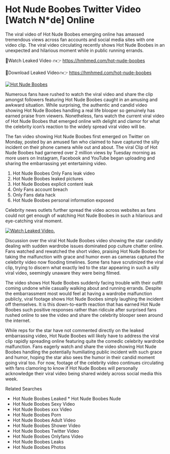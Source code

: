 ﻿# Hot Nude Boobes Twitter Video [Watch N*de] Online

The viral video of ﻿Hot Nude Boobes emerging online has amassed tremendous views across fan accounts and social media sites with one video clip. The viral video circulating recently shows ﻿Hot Nude Boobes in an unexpected and hilarious moment while in public running errands. 

🔴Watch Leaked Video 🔥👉  https://hmhmed.com/hot-nude-boobes 

🔴Download Leaked Video🔥👉  https://hmhmed.com/hot-nude-boobes 

[![Hot Nude Boobes](https://i.imgur.com/dJHk4Zq.gif)](https://hmhmed.com/hot-nude-boobes)

Numerous fans have rushed to watch the viral video and share the clip amongst followers featuring ﻿Hot Nude Boobes caught in an amusing and awkward situation. While surprising, the authentic and candid video showing ﻿Hot Nude Boobes handling a real life blooper so genuinely has earned praise from viewers. Nonetheless, fans watch the current viral video of ﻿Hot Nude Boobes that emerged online with delight and clamor for what the celebrity icon’s reaction to the widely spread viral video will be.

The fan video showing ﻿Hot Nude Boobes first emerged on Twitter on Monday, posted by an amused fan who claimed to have captured the silly incident on their phone camera while out and about. The viral Clip of ﻿Hot Nude Boobes had garnered over 2 million views by Tuesday morning as more users on Instagram, Facebook and YouTube began uploading and sharing the embarrassing yet entertaining video. 

1. ﻿Hot Nude Boobes Only Fans leak video
2. ﻿Hot Nude Boobes leaked pictures
3. ﻿Hot Nude Boobes explicit content leak
4. Only Fans account breach
5. Only Fans data hack
6. ﻿Hot Nude Boobes personal information exposed

Celebrity news outlets further spread the video across websites as fans could not get enough of watching ﻿Hot Nude Boobes in such a hilarious and eye-catching viral moment. 

[![Watch Leaked Video.](https://miro.medium.com/v2/resize:fit:828/format:webp/1*cilzJN44JGOrTw9NJCrNHA.gif "Watch Leaked Video")](https://hmhmed.com/hot-nude-boobes)

Discussion over the viral ﻿Hot Nude Boobes video showing the star candidly dealing with sudden wardrobe issues dominated pop culture chatter online. Fans watched and rewatched the short video, praising ﻿Hot Nude Boobes for taking the malfunction with grace and humor even as cameras captured the celebrity video now flooding timelines. Some fans have scrutinized the viral clip, trying to discern what exactly led to the star appearing in such a silly viral video, seemingly unaware they were being filmed.

The video shows ﻿Hot Nude Boobes suddenly facing trouble with their outfit coming undone while casually walking about and running errands. Despite the embarrassment most would feel at having a wardrobe malfunction publicly, viral footage shows ﻿Hot Nude Boobes simply laughing the incident off themselves. It is this down-to-earth reaction that has earned ﻿Hot Nude Boobes such positive responses rather than ridicule after surprised fans rushed online to see the video and share the celebrity blooper seen around the internet.  

While reps for the star have not commented directly on the leaked embarrassing video, ﻿Hot Nude Boobes will likely have to address the viral clip rapidly spreading online featuring quite the comedic celebrity wardrobe malfunction. Fans eagerly watch and share the video showing ﻿Hot Nude Boobes handling the potentially humiliating public incident with such grace and humor, hoping the star also sees the humor in their candid moment going viral too. For now, footage of the celebrity video continues circulating with fans clamoring to know if ﻿Hot Nude Boobes will personally acknowledge their viral video being shared widely across social media this week.

Related Searches
* ﻿Hot Nude Boobes Leaked
﻿* Hot Nude Boobes Nude
* ﻿Hot Nude Boobes Sexy Video
* ﻿Hot Nude Boobes xxx Video
* ﻿Hot Nude Boobes Porn
* ﻿Hot Nude Boobes Adult Video
* ﻿Hot Nude Boobes Shower Video
* ﻿Hot Nude Boobes Twitter Video
* ﻿Hot Nude Boobes Onlyfans Video
* ﻿Hot Nude Boobes Leaks
* ﻿Hot Nude Boobes Photos
